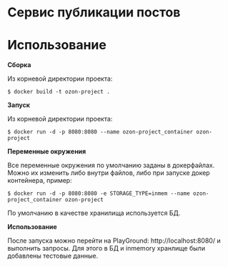 # Сервис публикации постов

# Использование

**Сборка**

Из корневой директории проекта:

`$ docker build -t ozon-project .`

**Запуск**

Из корневой директории проекта:

`$ docker run -d -p 8080:8080 --name ozon-project_container ozon-project`

**Переменные окружения**

Все переменные окружения по умолчанию заданы в докерфайлах. Можно их изменить либо внутри файлов, либо при запуске докер контейнера, пример:

`$ docker run -d -p 8080:8080 -e STORAGE_TYPE=inmem --name ozon-project_container ozon-project`

 По умолчанию в качестве хранилища используется БД.


 **Использование**

После запуска можно перейти на PlayGround: http://localhost:8080/ и выполнить запросы. Для этого в БД и inmemory хранлище были добавлены тестовые данные.